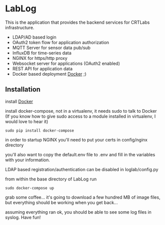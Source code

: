 # LabLog

This is the application that provides the backend services for CRTLabs infrastructure.

* LDAP/AD based login
* OAuth2 token flow for application authorization
* MQTT Server for sensor data pub/sub
* InfluxDB for time-series data
* NGINX for https/http proxy
* Websocket server for applications (OAuth2 enabled)
* REST API for application data
* Docker based deployment [Docker](https://docs.docker.com/) ;)

## Installation

install [Docker](https://docs.docker.com/)

install docker-compose, not in a virtualenv, it needs sudo to talk to Docker (If you know how to give sudo access to a module installed in virtualenv, I would love to hear it)

    sudo pip install docker-compose

in order to startup NGINX you'll need to put your certs in config/nginx directory

you'll also want to copy the default.env file to .env and fill in the variables with your information.

LDAP based registration/authentication can be disabled in loglab/config.py

from within the base directory of LabLog run

    sudo docker-compose up

grab some coffee... it's going to download a few hundred MB of image files, but everything should be working when you get back...

assuming everything ran ok, you should be able to see some log files in syslog. Have fun!
